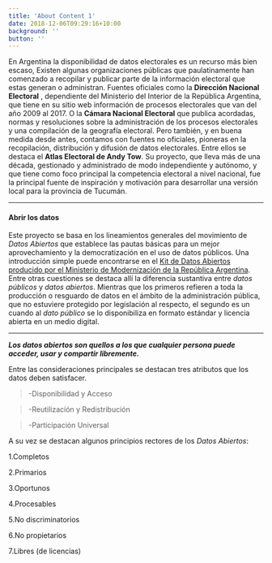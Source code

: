 ```yaml
---
title: 'About Content 1'
date: 2018-12-06T09:29:16+10:00
background: ''
button: ''
---
```


En Argentina la disponibilidad de datos electorales es un recurso más bien escaso, Existen algunas organizaciones públicas que paulatinamente han comenzado a recopilar y publicar parte de la información electoral que estas generan o administran. Fuentes oficiales como la **Dirección Nacional Electoral** , dependiente del Ministerio del Interior de la República Argentina, que tiene en su sitio web información de procesos electorales que van del año 2009 al 2017. O la **Cámara Nacional Electoral** que publica acordadas, normas y resoluciones sobre la administración de los procesos electorales y una compilación de la geografía electoral. Pero también, y en buena medida desde antes, contamos con fuentes no oficiales, pioneras en la recopilación, distribución y difusión de datos electorales. Entre ellos se destaca el **Atlas Electoral de Andy Tow**. Su proyecto, que lleva más de una década, gestionado y administrado de modo independiente y autónomo, y que tiene como foco principal la competencia electoral a nivel nacional, fue la principal fuente de inspiración y motivación para desarrollar una versión local para la provincia de Tucumán. 

---

#### Abrir los datos
Este proyecto se basa en los lineamientos generales del movimiento de *Datos Abiertos* que establece las pautas básicas para un mejor aprovechamiento y la democratización en el uso de datos públicos. Una introducción simple puede encontrarse en el [Kit de Datos Abiertos producido por el Ministerio de Modernización de la República Argentina](https://www.argentina.gob.ar/sites/default/files/2._kit_de_datos_abiertos.pdf). Entre otras cuestiones se destaca allí la diferencia sustantiva entre *datos públicos* y *datos abiertos*. Mientras que los primeros refieren a toda la producción o resguardo de datos en el ámbito de la administración pública, que no estuviere protegido por legislación al respecto, el segundo es un cuando al *dato público* se lo disponibiliza en formato estándar y licencia abierta en un medio digital. 

---

**_Los datos abiertos son quellos a los que cualquier persona puede acceder, usar y compartir libremente._**

Entre las consideraciones principales se destacan tres atributos que los datos deben satisfacer. 

> -Disponibilidad y Acceso

> -Reutilización y Redistribución

> -Participación Universal


A su vez se destacan algunos principios rectores de los *Datos Abiertos*:

1.Completos

2.Primarios

3.Oportunos    

4.Procesables

5.No discriminatorios

6.No propietarios

7.Libres (de licencias)
